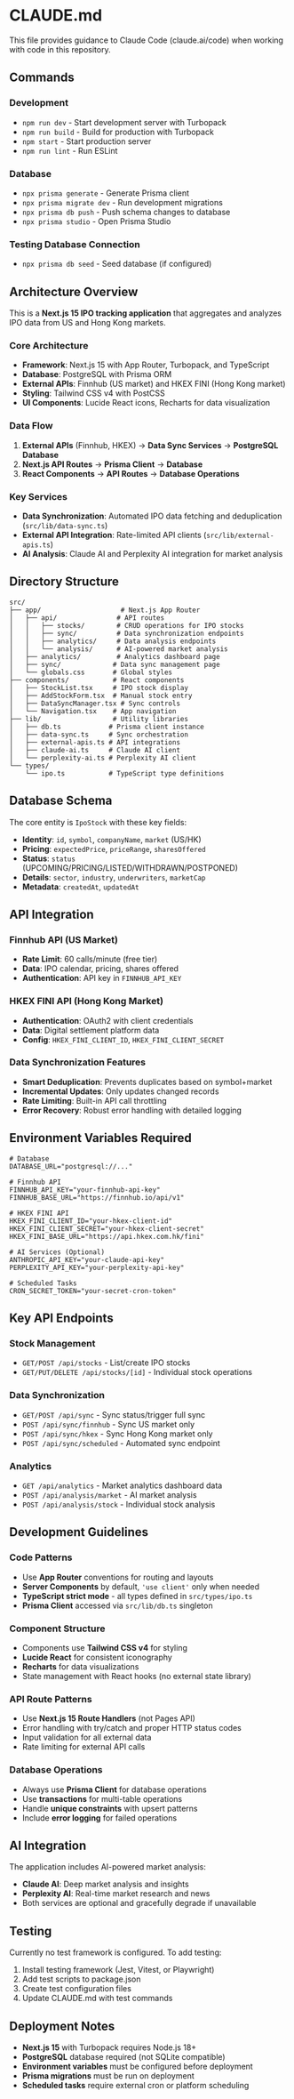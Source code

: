 # CLAUDE.md

This file provides guidance to Claude Code (claude.ai/code) when working with code in this repository.

## Commands

### Development
- `npm run dev` - Start development server with Turbopack
- `npm run build` - Build for production with Turbopack
- `npm start` - Start production server
- `npm run lint` - Run ESLint

### Database
- `npx prisma generate` - Generate Prisma client
- `npx prisma migrate dev` - Run development migrations
- `npx prisma db push` - Push schema changes to database
- `npx prisma studio` - Open Prisma Studio

### Testing Database Connection
- `npx prisma db seed` - Seed database (if configured)

## Architecture Overview

This is a **Next.js 15 IPO tracking application** that aggregates and analyzes IPO data from US and Hong Kong markets.

### Core Architecture
- **Framework**: Next.js 15 with App Router, Turbopack, and TypeScript
- **Database**: PostgreSQL with Prisma ORM
- **External APIs**: Finnhub (US market) and HKEX FINI (Hong Kong market)
- **Styling**: Tailwind CSS v4 with PostCSS
- **UI Components**: Lucide React icons, Recharts for data visualization

### Data Flow
1. **External APIs** (Finnhub, HKEX) → **Data Sync Services** → **PostgreSQL Database**
2. **Next.js API Routes** → **Prisma Client** → **Database**
3. **React Components** → **API Routes** → **Database Operations**

### Key Services
- **Data Synchronization**: Automated IPO data fetching and deduplication (`src/lib/data-sync.ts`)
- **External API Integration**: Rate-limited API clients (`src/lib/external-apis.ts`)
- **AI Analysis**: Claude AI and Perplexity AI integration for market analysis

## Directory Structure

```
src/
├── app/                    # Next.js App Router
│   ├── api/               # API routes
│   │   ├── stocks/        # CRUD operations for IPO stocks
│   │   ├── sync/          # Data synchronization endpoints
│   │   ├── analytics/     # Data analysis endpoints
│   │   └── analysis/      # AI-powered market analysis
│   ├── analytics/         # Analytics dashboard page
│   ├── sync/             # Data sync management page
│   └── globals.css       # Global styles
├── components/           # React components
│   ├── StockList.tsx     # IPO stock display
│   ├── AddStockForm.tsx  # Manual stock entry
│   ├── DataSyncManager.tsx # Sync controls
│   └── Navigation.tsx    # App navigation
├── lib/                  # Utility libraries
│   ├── db.ts            # Prisma client instance
│   ├── data-sync.ts     # Sync orchestration
│   ├── external-apis.ts # API integrations
│   ├── claude-ai.ts     # Claude AI client
│   └── perplexity-ai.ts # Perplexity AI client
└── types/
    └── ipo.ts           # TypeScript type definitions
```

## Database Schema

The core entity is `IpoStock` with these key fields:
- **Identity**: `id`, `symbol`, `companyName`, `market` (US/HK)
- **Pricing**: `expectedPrice`, `priceRange`, `sharesOffered`
- **Status**: `status` (UPCOMING/PRICING/LISTED/WITHDRAWN/POSTPONED)
- **Details**: `sector`, `industry`, `underwriters`, `marketCap`
- **Metadata**: `createdAt`, `updatedAt`

## API Integration

### Finnhub API (US Market)
- **Rate Limit**: 60 calls/minute (free tier)
- **Data**: IPO calendar, pricing, shares offered
- **Authentication**: API key in `FINNHUB_API_KEY`

### HKEX FINI API (Hong Kong Market)
- **Authentication**: OAuth2 with client credentials
- **Data**: Digital settlement platform data
- **Config**: `HKEX_FINI_CLIENT_ID`, `HKEX_FINI_CLIENT_SECRET`

### Data Synchronization Features
- **Smart Deduplication**: Prevents duplicates based on symbol+market
- **Incremental Updates**: Only updates changed records
- **Rate Limiting**: Built-in API call throttling
- **Error Recovery**: Robust error handling with detailed logging

## Environment Variables Required

```env
# Database
DATABASE_URL="postgresql://..."

# Finnhub API
FINNHUB_API_KEY="your-finnhub-api-key"
FINNHUB_BASE_URL="https://finnhub.io/api/v1"

# HKEX FINI API
HKEX_FINI_CLIENT_ID="your-hkex-client-id"
HKEX_FINI_CLIENT_SECRET="your-hkex-client-secret"
HKEX_FINI_BASE_URL="https://api.hkex.com.hk/fini"

# AI Services (Optional)
ANTHROPIC_API_KEY="your-claude-api-key"
PERPLEXITY_API_KEY="your-perplexity-api-key"

# Scheduled Tasks
CRON_SECRET_TOKEN="your-secret-cron-token"
```

## Key API Endpoints

### Stock Management
- `GET/POST /api/stocks` - List/create IPO stocks
- `GET/PUT/DELETE /api/stocks/[id]` - Individual stock operations

### Data Synchronization
- `GET/POST /api/sync` - Sync status/trigger full sync
- `POST /api/sync/finnhub` - Sync US market only
- `POST /api/sync/hkex` - Sync Hong Kong market only
- `POST /api/sync/scheduled` - Automated sync endpoint

### Analytics
- `GET /api/analytics` - Market analytics dashboard data
- `POST /api/analysis/market` - AI market analysis
- `POST /api/analysis/stock` - Individual stock analysis

## Development Guidelines

### Code Patterns
- Use **App Router** conventions for routing and layouts
- **Server Components** by default, `'use client'` only when needed
- **TypeScript strict mode** - all types defined in `src/types/ipo.ts`
- **Prisma Client** accessed via `src/lib/db.ts` singleton

### Component Structure
- Components use **Tailwind CSS v4** for styling
- **Lucide React** for consistent iconography
- **Recharts** for data visualizations
- State management with React hooks (no external state library)

### API Route Patterns
- Use **Next.js 15 Route Handlers** (not Pages API)
- Error handling with try/catch and proper HTTP status codes
- Input validation for all external data
- Rate limiting for external API calls

### Database Operations
- Always use **Prisma Client** for database operations
- Use **transactions** for multi-table operations
- Handle **unique constraints** with upsert patterns
- Include **error logging** for failed operations

## AI Integration

The application includes AI-powered market analysis:
- **Claude AI**: Deep market analysis and insights
- **Perplexity AI**: Real-time market research and news
- Both services are optional and gracefully degrade if unavailable

## Testing

Currently no test framework is configured. To add testing:
1. Install testing framework (Jest, Vitest, or Playwright)
2. Add test scripts to package.json
3. Create test configuration files
4. Update CLAUDE.md with test commands

## Deployment Notes

- **Next.js 15** with Turbopack requires Node.js 18+
- **PostgreSQL** database required (not SQLite compatible)
- **Environment variables** must be configured before deployment
- **Prisma migrations** must be run on deployment
- **Scheduled tasks** require external cron or platform scheduling